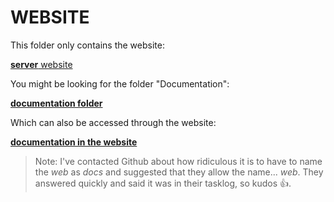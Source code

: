 # WEBSITE

This folder only contains the website:

[**server** website](https://serverjs.io/)

You might be looking for the folder "Documentation":

[**documentation folder**](documentation)

Which can also be accessed through the website:

[**documentation in the website**](https://serverjs.io/documentation)

> Note: I've contacted Github about how ridiculous it is to have to name the *web* as *docs* and suggested that they allow the name... *web*. They answered quickly and said it was in their tasklog, so kudos :+1:.
